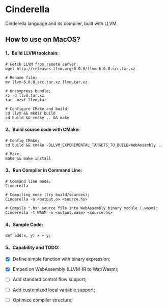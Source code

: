# Cinderella
Cinderella language and its compiler, built with LLVM.


## How to use on MacOS?

#### 1、Build LLVM toolchain:
```commandline
# Fetch LLVM from remote server;
wget http://releases.llvm.org/6.0.0/llvm-6.0.0.src.tar.xz

# Rename file;
mv llvm-6.0.0.src.tar.xz llvm.tar.xz

# Uncompress bundle;
xz -d llvm.tar.xz
tar -xzvf llvm.tar

# Configure CMake and build;
cd llvm && mkdir build
cd build && cmake .. && make
```

#### 2、Build source code with CMake:
```commandline
# Config CMake;
cd build && cmake -DLLVM_EXPERIMENTAL_TARGETS_TO_BUILD=WebAssembly ..

# Make;
make && make install
```

#### 3、Run Compiler in Command Line:
```commandline 
# Command line mode;
Cinderella

# Compiling mode (try build/sources);
Cinderella -o <output.o> <source.hs>

# Compile ".hs" source file into WebAssembly binary module (.wasm):
Cinderella -t WASM -o <output.wasm> <source.hs>
```

#### 4、Sample Code:
```hangScript
def add(x, y) x + y;
```

#### 5、Capability and TODO:
- [x] Define simple function with binary expression;
- [x] Embed on WebAssembly (LLVM-IR to Wat/Wasm);
- [ ] Add standard control flow support;
- [ ] Add customized local variable support;
- [ ] Optimize compiler structure;

